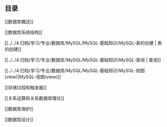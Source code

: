 ## 目录

[[数据库概述]]

[[数据库系统结构]]

[[../../4.归档/学习/专业/数据库/MySQL/MySQL-基础知识/MySQL-表的创建 | 表的创建]]

[[../../4.归档/学习/专业/数据库/MySQL/MySQL-基础知识/MySQL-查询 | 查询]]

[[../../4.归档/学习/专业/数据库/MySQL/MySQL-基础知识/MySQL-视图(view)|MySQL-视图(view)]]

[[存储过程和触发器]]

[[关系运算和关系数据库理论]]

[[数据库保护]]

[[数据库设计]]

